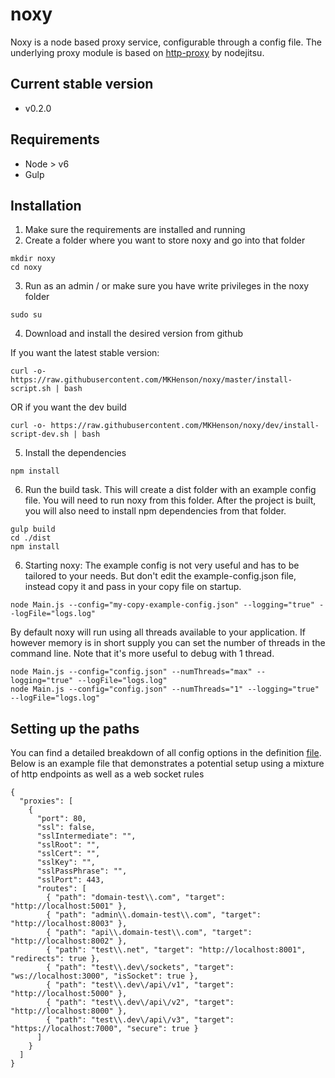 # noxy
Noxy is a node based proxy service, configurable through a config file. The underlying proxy module is based on [http-proxy](https://github.com/nodejitsu/node-http-proxy)
by nodejitsu.

## Current stable version
* v0.2.0

## Requirements
* Node > v6
* Gulp

## Installation

1) Make sure the requirements are installed and running
2) Create a folder where you want to store noxy and go into that folder

```
mkdir noxy
cd noxy
```

3) Run as an admin / or make sure you have write privileges in the noxy folder

```
sudo su
```

4) Download and install the desired version from github

If you want the latest stable version:

```
curl -o- https://raw.githubusercontent.com/MKHenson/noxy/master/install-script.sh | bash
```

OR if you want the dev build

```
curl -o- https://raw.githubusercontent.com/MKHenson/noxy/dev/install-script-dev.sh | bash
```

5) Install the dependencies

```
npm install
```

6) Run the build task. This will create a dist folder with an example config file. You
will need to run noxy from this folder. After the project is built, you will also need to
install npm dependencies from that folder.

```
gulp build
cd ./dist
npm install
```

6) Starting noxy: The example config is not very useful and has to be tailored to your needs.
But don't edit the example-config.json file, instead copy it and pass in your copy file on startup.
```
node Main.js --config="my-copy-example-config.json" --logging="true" --logFile="logs.log"
```

By default noxy will run using all threads available to your application. If however memory is in short supply you
can set the number of threads in the command line. Note that it's more useful to debug with 1 thread.

```
node Main.js --config="config.json" --numThreads="max" --logging="true" --logFile="logs.log"
node Main.js --config="config.json" --numThreads="1" --logging="true" --logFile="logs.log"
```

## Setting up the paths

You can find a detailed breakdown of all config options in the definition [file](./src/definitions/custom/config.d.ts).
Below is an example file that demonstrates a potential setup using a mixture of http endpoints as well as a web socket rules

```
{
  "proxies": [
    {
      "port": 80,
      "ssl": false,
      "sslIntermediate": "",
      "sslRoot": "",
      "sslCert": "",
      "sslKey": "",
      "sslPassPhrase": "",
      "sslPort": 443,
      "routes": [
        { "path": "domain-test\\.com", "target": "http://localhost:5001" },
		{ "path": "admin\\.domain-test\\.com", "target": "http://localhost:8003" },
        { "path": "api\\.domain-test\\.com", "target": "http://localhost:8002" },
		{ "path": "test\\.net", "target": "http://localhost:8001", "redirects": true },
		{ "path": "test\\.dev\/sockets", "target": "ws://localhost:3000", "isSocket": true },
		{ "path": "test\\.dev\/api\/v1", "target": "http://localhost:5000" },
		{ "path": "test\\.dev\/api\/v2", "target": "http://localhost:8000" },
        { "path": "test\\.dev\/api\/v3", "target": "https://localhost:7000", "secure": true }
      ]
    }
  ]
}
```
